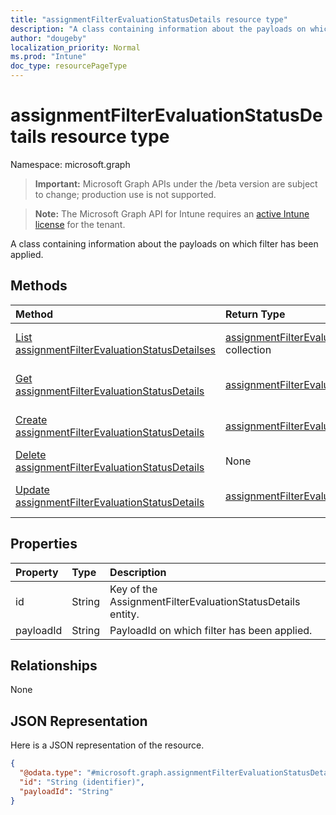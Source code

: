 ```yaml
---
title: "assignmentFilterEvaluationStatusDetails resource type"
description: "A class containing information about the payloads on which filter has been applied."
author: "dougeby"
localization_priority: Normal
ms.prod: "Intune"
doc_type: resourcePageType
---
```


# assignmentFilterEvaluationStatusDetails resource type

Namespace: microsoft.graph

> **Important:** Microsoft Graph APIs under the /beta version are subject to change; production use is not supported.

> **Note:** The Microsoft Graph API for Intune requires an [active Intune license](https://go.microsoft.com/fwlink/?linkid=839381) for the tenant.

A class containing information about the payloads on which filter has been applied.

## Methods
|Method|Return Type|Description|
|:---|:---|:---|
|[List assignmentFilterEvaluationStatusDetailses](../api/intune-policyset-assignmentfilterevaluationstatusdetails-list.md)|[assignmentFilterEvaluationStatusDetails](../resources/intune-policyset-assignmentfilterevaluationstatusdetails.md) collection|List properties and relationships of the [assignmentFilterEvaluationStatusDetails](../resources/intune-policyset-assignmentfilterevaluationstatusdetails.md) objects.|
|[Get assignmentFilterEvaluationStatusDetails](../api/intune-policyset-assignmentfilterevaluationstatusdetails-get.md)|[assignmentFilterEvaluationStatusDetails](../resources/intune-policyset-assignmentfilterevaluationstatusdetails.md)|Read properties and relationships of the [assignmentFilterEvaluationStatusDetails](../resources/intune-policyset-assignmentfilterevaluationstatusdetails.md) object.|
|[Create assignmentFilterEvaluationStatusDetails](../api/intune-policyset-assignmentfilterevaluationstatusdetails-create.md)|[assignmentFilterEvaluationStatusDetails](../resources/intune-policyset-assignmentfilterevaluationstatusdetails.md)|Create a new [assignmentFilterEvaluationStatusDetails](../resources/intune-policyset-assignmentfilterevaluationstatusdetails.md) object.|
|[Delete assignmentFilterEvaluationStatusDetails](../api/intune-policyset-assignmentfilterevaluationstatusdetails-delete.md)|None|Deletes a [assignmentFilterEvaluationStatusDetails](../resources/intune-policyset-assignmentfilterevaluationstatusdetails.md).|
|[Update assignmentFilterEvaluationStatusDetails](../api/intune-policyset-assignmentfilterevaluationstatusdetails-update.md)|[assignmentFilterEvaluationStatusDetails](../resources/intune-policyset-assignmentfilterevaluationstatusdetails.md)|Update the properties of a [assignmentFilterEvaluationStatusDetails](../resources/intune-policyset-assignmentfilterevaluationstatusdetails.md) object.|

## Properties
|Property|Type|Description|
|:---|:---|:---|
|id|String|Key of the AssignmentFilterEvaluationStatusDetails entity.|
|payloadId|String|PayloadId on which filter has been applied.|

## Relationships
None

## JSON Representation
Here is a JSON representation of the resource.
<!-- {
  "blockType": "resource",
  "keyProperty": "id",
  "@odata.type": "microsoft.graph.assignmentFilterEvaluationStatusDetails"
}
-->
``` json
{
  "@odata.type": "#microsoft.graph.assignmentFilterEvaluationStatusDetails",
  "id": "String (identifier)",
  "payloadId": "String"
}
```




